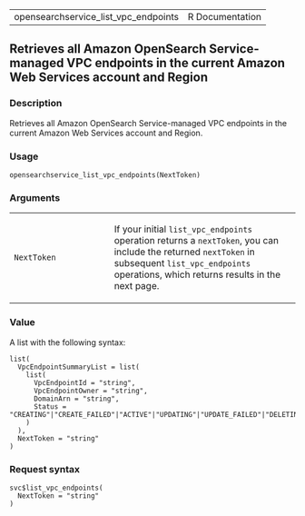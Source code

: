 <table style="width: 100%;">
<tbody>
<tr class="odd">
<td>opensearchservice_list_vpc_endpoints</td>
<td style="text-align: right;">R Documentation</td>
</tr>
</tbody>
</table>

## Retrieves all Amazon OpenSearch Service-managed VPC endpoints in the current Amazon Web Services account and Region

### Description

Retrieves all Amazon OpenSearch Service-managed VPC endpoints in the
current Amazon Web Services account and Region.

### Usage

    opensearchservice_list_vpc_endpoints(NextToken)

### Arguments

<table>
<colgroup>
<col style="width: 35%" />
<col style="width: 65%" />
</colgroup>
<tbody>
<tr class="odd">
<td><code
id="opensearchservice_list_vpc_endpoints_:_NextToken">NextToken</code></td>
<td><p>If your initial <code>list_vpc_endpoints</code> operation returns
a <code>nextToken</code>, you can include the returned
<code>nextToken</code> in subsequent <code>list_vpc_endpoints</code>
operations, which returns results in the next page.</p></td>
</tr>
</tbody>
</table>

### Value

A list with the following syntax:

    list(
      VpcEndpointSummaryList = list(
        list(
          VpcEndpointId = "string",
          VpcEndpointOwner = "string",
          DomainArn = "string",
          Status = "CREATING"|"CREATE_FAILED"|"ACTIVE"|"UPDATING"|"UPDATE_FAILED"|"DELETING"|"DELETE_FAILED"
        )
      ),
      NextToken = "string"
    )

### Request syntax

    svc$list_vpc_endpoints(
      NextToken = "string"
    )
